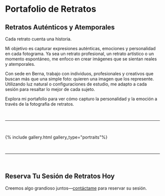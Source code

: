 <div class="text-content">

<h1>Portafolio de Retratos</h1>

<h2>Retratos Auténticos y Atemporales</h2>

<p>Cada retrato cuenta una historia.</p>

<p>Mi objetivo es capturar expresiones auténticas, emociones y personalidad en cada fotograma. Ya sea un retrato profesional, un retrato artístico o un momento espontáneo, me enfoco en crear imágenes que se sientan reales y atemporales.</p>

<p>Con sede en Berna, trabajo con individuos, profesionales y creativos que buscan más que una simple foto: quieren una imagen que los represente. Utilizando luz natural o configuraciones de estudio, me adapto a cada sesión para resaltar lo mejor de cada sujeto.</p>

<p>Explora mi portafolio para ver cómo capturo la personalidad y la emoción a través de la fotografía de retratos.</p>
<br>
<hr>
<br>
</div>

{% include gallery.html gallery_type="portraits"%}

<div class="text-content">

<br>
<hr>
<br>

<h2>Reserva Tu Sesión de Retratos Hoy</h2>

<p>Creemos algo grandioso juntos—<a href="/es/contact/" class="button">contáctame</a> para reservar su sesión.</p>

</div>
